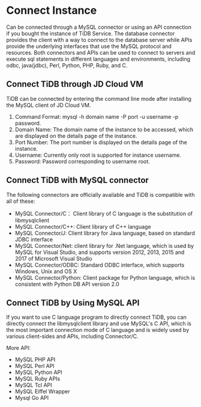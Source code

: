 # Connect Instance 
Can be connected through a MySQL connector or using an API connection if you bought the instance of TiDB Service. The database connector provides the client with a way to connect to the database server while APIs provide the underlying interfaces that use the MySQL protocol and resources. Both connectors and APIs can be used to connect to servers and execute sql statements in different languages and environments, including odbc, java(jdbc), Perl, Python, PHP, Ruby, and C. 

## Connect TiDB through JD Cloud VM
TiDB can be connected by entering the command line mode after installing the MySQL client of JD Cloud VM. 
1. Command Format: mysql -h domain name -P port -u username -p password.
2. Domain Name: The domain name of the instance to be accessed, which  are displayed on the details page of the instance.
3. Port Number: The port number is displayed on the details page of the instance.
4. Username: Currently only root is supported for instance username. 
5. Password: Password corresponding to username root.

## Connect TiDB with MySQL connector  
The following connectors are officially available and TiDB is compatible with all of these:
- MySQL Connector/C： Client library of C language is the substitution of libmysqlclient
- MySQL Connector/C++: Client library of C++ language
- MySQL Connector/J: Client library for Java language, based on standard JDBC interface
- MySQL Connector/Net: client library for .Net language, which is used by MySQL for Visual Studio, and supports version 2012, 2013, 2015 and 2017 of Microsoft Visual Studio
- MySQL Connector/ODBC: Standard ODBC interface, which supports Windows, Unix and OS X
- MySQL Connector/Python: Client package for Python language, which is consistent with Python DB API version 2.0


## Connect TiDB by Using MySQL API
If you want to use C language program to directly connect TiDB, you can directly connect the libmysqlclient library and use MySQL's C API, which is the most important connection mode of C language and is widely used by various client-sides and APIs, including Connector/C.

More API:
- MySQL PHP API
- MySQL Perl API
- MySQL Python API
- MySQL Ruby APIs
- MySQL Tcl API
- MySQL Eiffel Wrapper
- Mysql Go API
